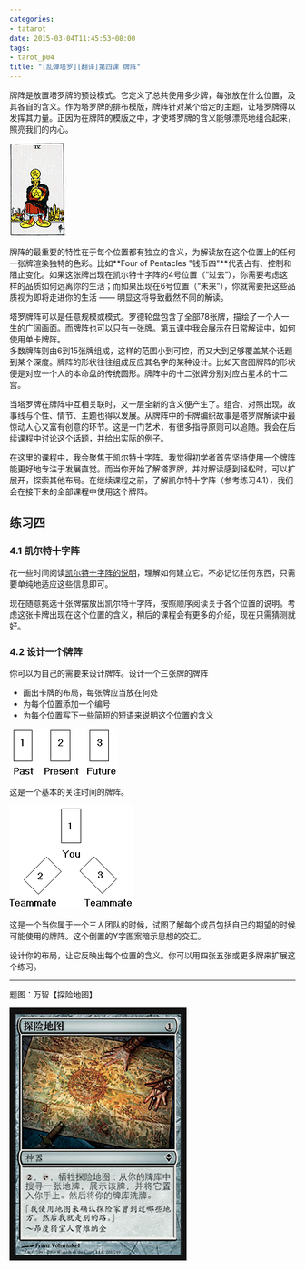 ```yaml
---
categories:
- tatarot
date: 2015-03-04T11:45:53+08:00
tags: 
- tarot_p04
title: "[乱弹塔罗][翻译]第四课 牌阵"
---
```


牌阵是放置塔罗牌的预设模式。它定义了总共使用多少牌，每张放在什么位置，及其各自的含义。作为塔罗牌的排布模版，牌阵针对某个给定的主题，让塔罗牌得以发挥其力量。正因为在牌阵的模版之中，才使塔罗牌的含义能够漂亮地组合起来，照亮我们的内心。

<!--more-->

![Four of Pentacles](/img/2015-q1/p4s.gif)

牌阵的最重要的特性在于每个位置都有独立的含义，为解读放在这个位置上的任何一张牌渲染独特的色彩。比如**Four of Pentacles "钱币四"**代表占有、控制和阻止变化。如果这张牌出现在凯尔特十字阵的4号位置（“过去”），你需要考虑这样的品质如何远离你的生活；而如果出现在6号位置（“未来”），你就需要把这些品质视为即将走进你的生活 —— 明显这将导致截然不同的解读。

塔罗牌阵可以是任意规模或模式。罗德轮盘包含了全部78张牌，描绘了一个人一生的广阔画面。而牌阵也可以只有一张牌。第五课中我会展示在日常解读中，如何使用单卡牌阵。    
多数牌阵则由6到15张牌组成，这样的范围小到可控，而又大到足够覆盖某个话题到某个深度。牌阵的形状往往组成反应其名字的某种设计。比如天宫图牌阵的形状便是对应一个人的本命盘的传统圆形。牌阵中的十二张牌分别对应占星术的十二宫。

当塔罗牌在牌阵中互相关联时，又一层全新的含义便产生了。组合、对照出现，故事线与个性、情节、主题也得以发展。从牌阵中的卡牌编织故事是塔罗牌解读中最惊动人心又富有创意的环节。这是一门艺术，有很多指导原则可以追随。我会在后续课程中讨论这个话题，并给出实际的例子。

在这里的课程中，我会聚焦于凯尔特十字阵。我觉得初学者首先坚持使用一个牌阵能更好地专注于发展直觉。而当你开始了解塔罗牌，并对解读感到轻松时，可以扩展开，探索其他布局。在继续课程之前，了解凯尔特十字阵（参考练习4.1），我们会在接下来的全部课程中使用这个牌阵。

## 练习四

### 4.1 凯尔特十字阵

花一些时间阅读[凯尔特十字阵的说明](http://www.learntarot.com/ccross.htm)，理解如何建立它。不必记忆任何东西，只需要单纯地适应这些信息即可。

现在随意挑选十张牌摆放出凯尔特十字阵，按照顺序阅读关于各个位置的说明。考虑这张卡牌出现在这个位置的含义，稍后的课程会有更多的介绍，现在只需猜测就好。

### 4.2 设计一个牌阵

你可以为自己的需要来设计牌阵。设计一个三张牌的牌阵

- 画出卡牌的布局，每张牌应当放在何处
- 为每个位置添加一个编号
- 为每个位置写下一些简短的短语来说明这个位置的含义

![](/img/2015-q1/exer41.gif)

这是一个基本的关注时间的牌阵。

![](/img/2015-q1/exer42.gif)

这是一个当你属于一个三人团队的时候，试图了解每个成员包括自己的期望的时候可能使用的牌阵。这个倒置的Y字图案暗示思想的交汇。

设计你的布局，让它反映出每个位置的含义。你可以用四张五张或更多牌来扩展这个练习。


-----


题图：万智【探险地图】

![](/img/2015-q1/zen201.jpg)
